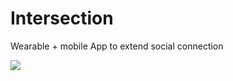 # Intersection
Wearable + mobile App to extend social connection

<img src = "http://ericlongxuan.github.io/intersection-web/img/about.png">
